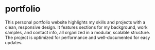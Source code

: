 # portfolio
This personal portfolio website highlights my skills and projects with a clean, responsive design. It features sections for my background, work samples, and contact info, all organized in a modular, scalable structure. The project is optimized for performance and well-documented for easy updates.
